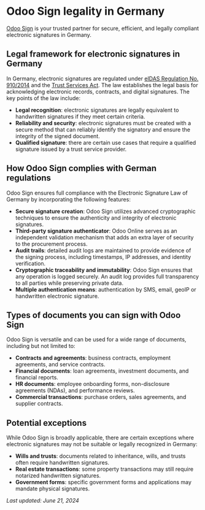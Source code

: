 # Odoo Sign legality in Germany

[Odoo Sign](applications/productivity/sign.md) is your trusted partner for secure, efficient, and legally compliant
electronic signatures in Germany.

## Legal framework for electronic signatures in Germany

In Germany, electronic signatures are regulated under [eIDAS Regulation No. 910/2014](https://eur-lex.europa.eu/legal-content/EN/TXT/?uri=uriserv%3AOJ.L_.2014.257.01.0073.01.ENG) and
the [Trust Services Act](https://www.gesetze-im-internet.de/vdg/BJNR274510017.html). The law
establishes the legal basis for acknowledging electronic records, contracts, and digital signatures.
The key points of the law include:

- **Legal recognition**: electronic signatures are legally equivalent to handwritten signatures if
  they meet certain criteria.
- **Reliability and security**: electronic signatures must be created with a secure method that can
  reliably identify the signatory and ensure the integrity of the signed document.
- **Qualified signature**: there are certain use cases that require a qualified signature issued by
  a trust service provider.

## How Odoo Sign complies with German regulations

Odoo Sign ensures full compliance with the Electronic Signature Law of Germany by incorporating the
following features:

- **Secure signature creation**: Odoo Sign utilizes advanced cryptographic techniques to ensure the
  authenticity and integrity of electronic signatures.
- **Third-party signature authenticator**: Odoo Online serves as an independent validation mechanism
  that adds an extra layer of security to the procurement process.
- **Audit trails**: detailed audit logs are maintained to provide evidence of the signing process,
  including timestamps, IP addresses, and identity verification.
- **Cryptographic traceability and immutability**: Odoo Sign ensures that any operation is logged
  securely. An audit log provides full transparency to all parties while preserving private data.
- **Multiple authentication means**: authentication by SMS, email, geoIP or handwritten electronic
  signature.

## Types of documents you can sign with Odoo Sign

Odoo Sign is versatile and can be used for a wide range of documents, including but not limited to:

- **Contracts and agreements**: business contracts, employment agreements, and service contracts.
- **Financial documents**: loan agreements, investment documents, and financial reports.
- **HR documents**: employee onboarding forms, non-disclosure agreements (NDAs), and performance
  reviews.
- **Commercial transactions**: purchase orders, sales agreements, and supplier contracts.

## Potential exceptions

While Odoo Sign is broadly applicable, there are certain exceptions where electronic signatures may
not be suitable or legally recognized in Germany:

- **Wills and trusts**: documents related to inheritance, wills, and trusts often require
  handwritten signatures.
- **Real estate transactions**: some property transactions may still require notarized handwritten
  signatures.
- **Government forms**: specific government forms and applications may mandate physical signatures.

*Last updated: June 21, 2024*
